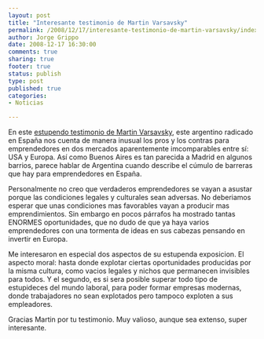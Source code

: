 ```yaml
--- 
layout: post
title: "Interesante testimonio de Martin Varsavsky"
permalink: /2008/12/17/interesante-testimonio-de-martin-varsavsky/index.html
author: Jorge Grippo
date: 2008-12-17 16:30:00
comments: true
sharing: true
footer: true
status: publish
type: post
published: true
categories: 
- Noticias

---
```

<!-- 67 -->
En este <a href="http://spanish.martinvarsavsky.net/tecnologaa-e-internet/creacion-de-empresas-lo-que-debemos-cambiar-en-europa.html">estupendo testimonio de  Martin Varsavsky</a>, este argentino radicado en España nos cuenta de manera inusual los pros y los contras para emprendedores en dos mercados aparentemente imcomparables entre sí: USA y Europa. Así como Buenos Aires es tan parecida a Madrid en algunos barrios, parece hablar de Argentina cuando describe el cúmulo de barreras que hay para emprendedores en España.

Personalmente no creo que verdaderos emprendedores se vayan a asustar porque las condiciones legales y culturales sean adversas. No deberiamos esperar que unas condiciones mas favorables vayan a producir mas emprendimientos.  Sin embargo en pocos p&aacute;rrafos ha mostrado tantas ENORMES oportunidades, que no dudo de que ya haya varios emprendedores con una tormenta de ideas en sus cabezas pensando en invertir en Europa.

Me interesaron en especial dos aspectos de su estupenda exposicion. El aspecto moral: hasta donde explotar ciertas oportunidades producidas por la misma cultura, como vacios legales y nichos que permanecen invisibles para todos. Y el segundo, es si sera posible superar todo tipo de estupideces del mundo laboral, para poder formar empresas modernas, donde trabajadores no sean explotados pero tampoco exploten a sus empleadores.

Gracias Martin por tu testimonio. Muy valioso, aunque sea extenso, super interesante.

